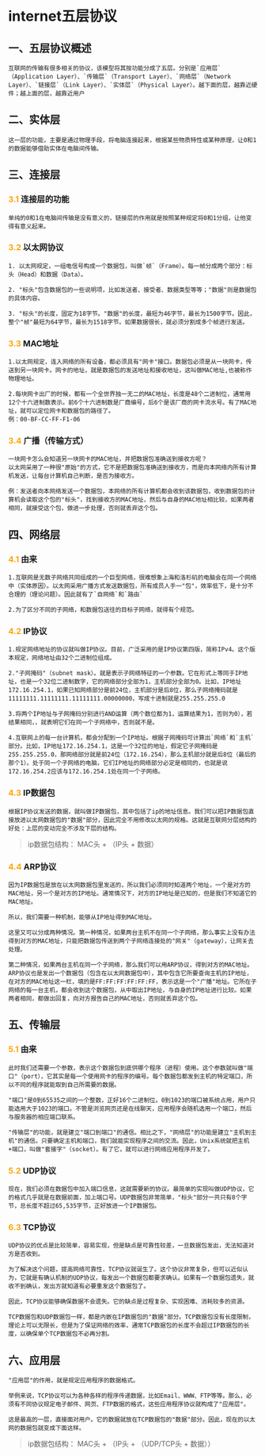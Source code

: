 # internet五层协议
## 一、五层协议概述
    互联网的传输有很多相关的协议，该模型将其按功能分成了五层。分别是`应用层`（Application Layer）、`传输层`（Transport Layer）、`网络层`（Network Layer）、`链接层`（Link Layer）、`实体层`（Physical Layer）。越下面的层，越靠近硬件；越上面的层，越靠近用户
## 二、实体层
    这一层的功能，主要是通过物理手段，将电脑连接起来，根据某些物质特性或某种原理，让0和1的数据能够借助实体在电脑间传输。
## 三、连接层
### <font color='orange'>3.1 </font> 连接层的功能
    单纯的0和1在电脑间传输是没有意义的，链接层的作用就是按照某种规定将0和1分组，让他变得有意义起来。
### <font color='orange'>3.2 </font> 以太网协议
    1. 以太网规定，一组电信号构成一个数据包，叫做`帧`（Frame）。每一帧分成两个部分：标头（Head）和数据（Data）。

    2. "标头"包含数据包的一些说明项，比如发送者、接受者、数据类型等等；"数据"则是数据包的具体内容。

    3. "标头"的长度，固定为18字节。"数据"的长度，最短为46字节，最长为1500字节。因此，整个"帧"最短为64字节，最长为1518字节。如果数据很长，就必须分割成多个帧进行发送。
### <font color='orange'>3.3 </font> MAC地址
    1.以太网规定，连入网络的所有设备，都必须具有"网卡"接口。数据包必须是从一块网卡，传送到另一块网卡。网卡的地址，就是数据包的发送地址和接收地址，这叫做MAC地址,也被称作物理地址。

    2.每块网卡出厂的时候，都有一个全世界独一无二的MAC地址，长度是48个二进制位，通常用12个十六进制数表示。前6个十六进制数是厂商编号，后6个是该厂商的网卡流水号。有了MAC地址，就可以定位网卡和数据包的路径了。
    例：00-BF-CC-FF-F1-06
### <font color='orange'>3.4 </font> 广播（传输方式）
    一块网卡怎么会知道另一块网卡的MAC地址，并把数据包准确送到接收方呢？
    以太网采用了一种很"原始"的方式，它不是把数据包准确送到接收方，而是向本网络内所有计算机发送，让每台计算机自己判断，是否为接收方。

    例：发送者向本网络发送一个数据包，本网络的所有计算机都会收到该数据包，收到数据包的计算机会读取这个包的"标头"，找到接收方的MAC地址，然后与自身的MAC地址相比较，如果两者相同，就接受这个包，做进一步处理，否则就丢弃这个包。
## 四、网络层
### <font color='orange'>4.1 </font> 由来
    1.互联网是无数子网络共同组成的一个巨型网络，很难想象上海和洛杉矶的电脑会在同一个网络中（实体原因）。以太网采用广播方式发送数据包，所有成员人手一"包"，效率低下，是十分不合理的（理论问题）。因此就有了`自网络`和`路由`

    2.为了区分不同的子网络，和数据包送往的目标子网络，就得有个规范。
### <font color='orange'>4.2 </font> IP协议
    1.规定网络地址的协议就叫做IP协议。目前，广泛采用的是IP协议第四版，简称IPv4。这个版本规定，网络地址由32个二进制位组成。

    2."子网掩码"（subnet mask）。就是表示子网络特征的一个参数。它在形式上等同于IP地址，也是一个32位二进制数字，它的网络部分全部为1，主机部分全部为0。比如，IP地址172.16.254.1，如果已知网络部分是前24位，主机部分是后8位，那么子网络掩码就是11111111.11111111.11111111.00000000，写成十进制就是255.255.255.0

    3.将两个IP地址与子网掩码分别进行AND运算（两个数位都为1，运算结果为1，否则为0），若结果相同，，就表明它们在同一个子网络中，否则就不是。

    4.互联网上的每一台计算机，都会分配到一个IP地址。根据子网掩码可计算出`网络`和`主机`部分。比如，IP地址172.16.254.1，这是一个32位的地址，假定它子网掩码是255.255.255.0，那网络部分就是前24位（172.16.254），那么主机部分就是后8位（最后的那个1）。处于同一个子网络的电脑，它们IP地址的网络部分必定是相同的，也就是说172.16.254.2应该与172.16.254.1处在同一个子网络。
### <font color='orange'>4.3 </font> IP数据包
    根据IP协议发送的数据，就叫做IP数据包，其中包括了ip的地址信息。我们可以把IP数据包直接放进以太网数据包的"数据"部分，因此完全不用修改以太网的规格。这就是互联网分层结构的好处：上层的变动完全不涉及下层的结构。
> ip数据包结构： MAC头 + （IP头 + 数据）
### <font color='orange'>4.4 </font> ARP协议
    因为IP数据包是放在以太网数据包里发送的，所以我们必须同时知道两个地址，一个是对方的MAC地址，另一个是对方的IP地址。通常情况下，对方的IP地址是已知的，但是我们不知道它的MAC地址。

    所以，我们需要一种机制，能够从IP地址得到MAC地址。

    这里又可以分成两种情况。第一种情况，如果两台主机不在同一个子网络，那么事实上没有办法得到对方的MAC地址，只能把数据包传送到两个子网络连接处的"网关"（gateway），让网关去处理。

    第二种情况，如果两台主机在同一个子网络，那么我们可以用ARP协议，得到对方的MAC地址。ARP协议也是发出一个数据包（包含在以太网数据包中），其中包含它所要查询主机的IP地址，在对方的MAC地址这一栏，填的是FF:FF:FF:FF:FF:FF，表示这是一个"广播"地址。它所在子网络的每一台主机，都会收到这个数据包，从中取出IP地址，与自身的IP地址进行比较。如果两者相同，都做出回复，向对方报告自己的MAC地址，否则就丢弃这个包。
## 五、传输层
### <font color='orange'>5.1 </font> 由来
    此时我们还需要一个参数，表示这个数据包到底供哪个程序（进程）使用。这个参数就叫做"端口"（port），它其实是每一个使用网卡的程序的编号。每个数据包都发到主机的特定端口，所以不同的程序就能取到自己所需要的数据。

    "端口"是0到65535之间的一个整数，正好16个二进制位。0到1023的端口被系统占用，用户只能选用大于1023的端口。不管是浏览网页还是在线聊天，应用程序会随机选用一个端口，然后与服务器的相应端口联系。

    "传输层"的功能，就是建立"端口到端口"的通信。相比之下，"网络层"的功能是建立"主机到主机"的通信。只要确定主机和端口，我们就能实现程序之间的交流。因此，Unix系统就把主机+端口，叫做"套接字"（socket）。有了它，就可以进行网络应用程序开发了。
### <font color='orange'>5.2 </font> UDP协议
    现在，我们必须在数据包中加入端口信息，这就需要新的协议。最简单的实现叫做UDP协议，它的格式几乎就是在数据前面，加上端口号。UDP数据包非常简单，"标头"部分一共只有8个字节，总长度不超过65,535字节，正好放进一个IP数据包。
### <font color='orange'>6.3 </font> TCP协议
    UDP协议的优点是比较简单，容易实现，但是缺点是可靠性较差，一旦数据包发出，无法知道对方是否收到。

    为了解决这个问题，提高网络可靠性，TCP协议就诞生了。这个协议非常复杂，但可以近似认为，它就是有确认机制的UDP协议，每发出一个数据包都要求确认。如果有一个数据包遗失，就收不到确认，发出方就知道有必要重发这个数据包了。

    因此，TCP协议能够确保数据不会遗失。它的缺点是过程复杂、实现困难、消耗较多的资源。

    TCP数据包和UDP数据包一样，都是内嵌在IP数据包的"数据"部分。TCP数据包没有长度限制，理论上可以无限长，但是为了保证网络的效率，通常TCP数据包的长度不会超过IP数据包的长度，以确保单个TCP数据包不必再分割。
## 六、应用层
    "应用层"的作用，就是规定应用程序的数据格式。

    举例来说，TCP协议可以为各种各样的程序传递数据，比如Email、WWW、FTP等等。那么，必须有不同协议规定电子邮件、网页、FTP数据的格式，这些应用程序协议就构成了"应用层"。

    这是最高的一层，直接面对用户。它的数据就放在TCP数据包的"数据"部分。因此，现在的以太网的数据包就变成下面这样。
> ip数据包结构： MAC头 + （IP头 + （UDP/TCP头 + 数据））